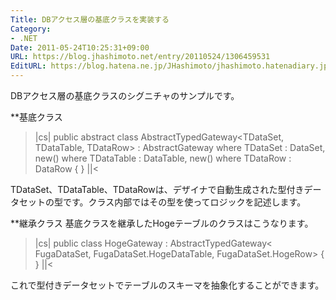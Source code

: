 ```yaml
---
Title: DBアクセス層の基底クラスを実装する
Category:
- .NET
Date: 2011-05-24T10:25:31+09:00
URL: https://blog.jhashimoto.net/entry/20110524/1306459531
EditURL: https://blog.hatena.ne.jp/JHashimoto/jhashimoto.hatenadiary.jp/atom/entry/12921228815717257674
---
```



DBアクセス層の基底クラスのシグニチャのサンプルです。

**基底クラス
>|cs|
public abstract class AbstractTypedGateway<TDataSet, TDataTable, TDataRow>
       : AbstractGateway
       where TDataSet : DataSet, new()
       where TDataTable : DataTable, new()
       where TDataRow : DataRow {
}
||<

TDataSet、TDataTable、TDataRowは、デザイナで自動生成された型付きデータセットの型です。クラス内部ではその型を使ってロジックを記述します。

**継承クラス
基底クラスを継承したHogeテーブルのクラスはこうなります。
>|cs|
public class HogeGateway
       : AbstractTypedGateway<
               FugaDataSet,
               FugaDataSet.HogeDataTable,
               FugaDataSet.HogeRow> {
}
||<

これで型付きデータセットでテーブルのスキーマを抽象化することができます。
